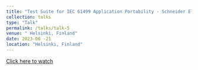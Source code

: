 ```yaml
---
title: "Test Suite for IEC 61499 Application Portability - Schneider Electric EAE | 4DIAC | FBME"
collection: talks
type: "Talk"
permalink: /talks/talk-5
venue: " Helsinki, Finland"
date: 2023-06 -21
location: "Helsinki, Finland"
---
```


[Click here to watch](https://www.youtube.com/watch?v=tRkYTdFPANs&t=1s)
